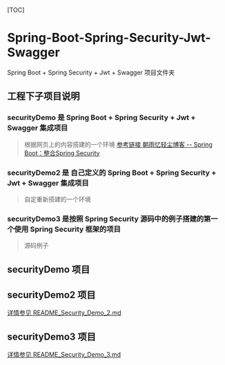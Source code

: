 [TOC]

# Spring-Boot-Spring-Security-Jwt-Swagger
Spring Boot + Spring Security + Jwt + Swagger 项目文件夹


## 工程下子项目说明

### securityDemo 是 Spring Boot + Spring Security + Jwt + Swagger 集成项目
> 根据网页上的内容搭建的一个环境
[参考链接 朝雨忆轻尘博客 -- Spring Boot：整合Spring Security](https://www.cnblogs.com/xifengxiaoma/p/11106220.html) 

### securityDemo2 是 自己定义的 Spring Boot + Spring Security + Jwt + Swagger 集成项目
> 自定重新搭建的一个环境

### securityDemo3 是按照 Spring Security 源码中的例子搭建的第一个使用 Spring Security 框架的项目
> 源码例子

## securityDemo 项目


## securityDemo2 项目

[详情参见 README_Security_Demo_2.md](README_Security_Demo_2.md)


## securityDemo3 项目

[详情参见 README_Security_Demo_3.md](README_Security_Demo_3.md)